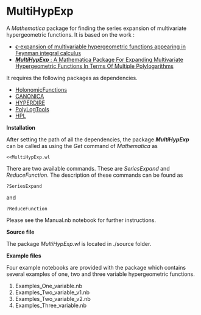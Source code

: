 # MultiHypExp

A *Mathematica* package for finding the series expansion of multivariate hypergeometric functions. It is based on the work :

* [ϵ-expansion of multivariable hypergeometric functions appearing in Feynman integral calculus](https://www.sciencedirect.com/science/article/pii/S0550321323000743?via%3Dihub)
* [***MultiHypExp*** : A Mathematica Package For Expanding Multivariate Hypergeometric Functions In Terms Of Multiple Polylogarithms](https://arxiv.org/abs/2306.11718v1)

It requires the following packages as dependencies.

* [HolonomicFunctions](http://www3.risc.jku.at/research/combinat/software/ergosum/RISC/HolonomicFunctions.html)
* [CANONICA](https://github.com/christophmeyer/CANONICA)
* [HYPERDIRE](https://sites.google.com/site/loopcalculations/)
* [PolyLogTools](https://gitlab.com/pltteam/plt/-/tree/master)
* [HPL](https://www.physik.uzh.ch/data/HPL/)


**Installation**

After setting the path of all the dependencies, the package ***MultiHypExp*** can be called as using the *Get* command of *Mathematica* as

```
<<MultiHypExp.wl
```

There are two available commands. These are *SeriesExpand* and *ReduceFunction*. 
The description of these commands can be found as

```
?SeriesExpand
```
and

```
?ReduceFunction
```
Please see the Manual.nb notebook for further instructions.

**Source file**


The package *MultiHypExp.wl* is located in ./source folder.

**Example files**


Four example notebooks are provided with the package which contains several examples of one, two and three variable hypergeometric functions.
1. Examples_One_variable.nb
2. Examples_Two_variable_v1.nb 
3. Examples_Two_variable_v2.nb
4. Examples_Three_variable.nb
